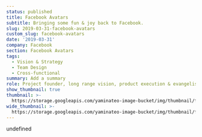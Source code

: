 ```yaml
---
status: published
title: Facebook Avatars
subtitle: Bringing some fun & joy back to Facebook.
slug: 2019-03-31-facebook-avatars
custom_slug: facebook-avatars
date: '2019-03-31'
company: Facebook
section: Facebook Avatars
tags:
  - Vision & Strategy
  - Team Design
  - Cross-functional
summary: Add a summary
role: Project founder, long range vision, product execution & evangelism.
show_thumbnail: true
thumbnail: >-
  https://storage.googleapis.com/yaminateo-image-bucket/img/thumbnail/facebook-avatars_1x1.jpg
wide_thumbnail: >-
  https://storage.googleapis.com/yaminateo-image-bucket/img/thumbnail/facebook-avatars_2x1.jpg
---
```

undefined